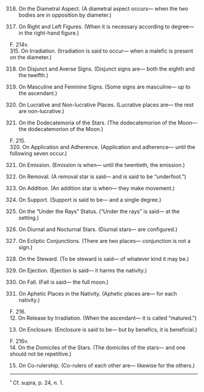 316. On the Diametral Aspect. (A diametral aspect occurs— when the two bodies are in opposition by diameter.)

314. On Right and Left Figures. (When it is necessary according to degree— in the right-hand figure.)

F. 214v.  
315. On Irradiation. (Irradiation is said to occur— when a malefic is present on the diameter.)

318. On Disjunct and Averse Signs. (Disjunct signs are— both the eighth and the twelfth.)

317. On Masculine and Feminine Signs. (Some signs are masculine— up to the ascendant.)

318. On Lucrative and Non-lucrative Places. (Lucrative places are— the rest are non-lucrative.)

319. On the Dodecatemoria of the Stars. (The dodecatemorion of the Moon— the dodecatemorion of the Moon.)

F. 215.  
320. On Application and Adherence. (Application and adherence— until the following seven occur.)

321. On Emission. (Emission is when— until the twentieth, the emission.)

322. On Removal. (A removal star is said— and is said to be “underfoot.”)

323. On Addition. (An addition star is when— they make movement.)

324. On Support. (Support is said to be— and a single degree.)

325. On the “Under the Rays” Status. (“Under the rays” is said— at the setting.)

327. On Diurnal and Nocturnal Stars. (Diurnal stars— are configured.)

328. On Ecliptic Conjunctions. (There are two places— conjunction is not a sign.)

329. On the Steward. (To be steward is said— of whatever kind it may be.)

389. On Ejection. (Ejection is said— it harms the nativity.)

9. On Fall. (Fall is said— the full moon.)

11. On Aphetic Places in the Nativity. (Aphetic places are— for each nativity.)

F. 216.  
12. On Release by Irradiation. (When the ascendant— it is called “matured.”)

13. On Enclosure. (Enclosure is said to be— but by benefics, it is beneficial.)

F. 216v.  
14. On the Domiciles of the Stars. (The domiciles of the stars— and one should not be repetitive.)

15. On Co-rulership. (Co-rulers of each other are— likewise for the others.)

________________  
¹ Cf. supra, p. 24, n. 1.